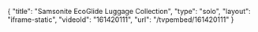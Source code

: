 {
    "title": "Samsonite EcoGlide Luggage Collection",
    "type": "solo",
    "layout": "iframe-static",
    "videoId": "161420111",
    "url": "\/tvpembed\/161420111"
}
